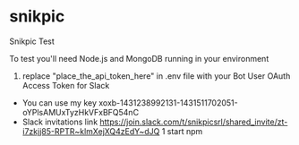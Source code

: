 # snikpic
Snikpic Test

To test you'll need Node.js and MongoDB running in your environment

1. replace "place_the_api_token_here" in .env file with your Bot User OAuth Access Token for Slack
  * You can use my key xoxb-1431238992131-1431511702051-oYPlsAMUxTyzHkVFxBFQ54nC
  * Slack invitations link https://join.slack.com/t/snikpicsrl/shared_invite/zt-i7zkjj85-RPTR~klmXejXQ4zEdY~dJQ
1 start npm
